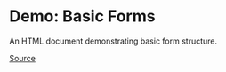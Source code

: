 # Demo: Basic Forms
An HTML document demonstrating basic form structure.

[Source](/demos/basicform.html)
